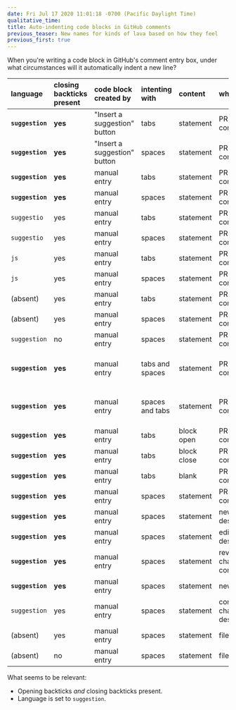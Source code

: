 ```yaml
---
date: Fri Jul 17 2020 11:01:18 -0700 (Pacific Daylight Time)
qualitative_time: 
title: Auto-indenting code blocks in GitHub comments
previous_teaser: New names for kinds of lava based on how they feel
previous_first: true
---
```

When you're writing a code block in GitHub's comment entry box, under what circumstances will it automatically indent a new line?

| language         | closing backticks present | code block created by        | intenting with  | content     | where                      | auto indent                          |
|:-----------------|:--------------------------|:-----------------------------|:----------------|:------------|:---------------------------|:-------------------------------------|
| **`suggestion`** | **yes**                   | "Insert a suggestion" button | tabs            | statement   | PR line comment            | **yes**                              |
| **`suggestion`** | **yes**                   | "Insert a suggestion" button | spaces          | statement   | PR line comment            | **yes**                              |
| **`suggestion`** | **yes**                   | manual entry                 | tabs            | statement   | PR line comment            | **yes**                              |
| **`suggestion`** | **yes**                   | manual entry                 | spaces          | statement   | PR line comment            | **yes**                              |
| `suggestio`      | yes                       | manual entry                 | tabs            | statement   | PR line comment            | no                                   |
| `suggestio`      | yes                       | manual entry                 | spaces          | statement   | PR line comment            | no                                   |
| `js`             | yes                       | manual entry                 | tabs            | statement   | PR line comment            | no                                   |
| `js`             | yes                       | manual entry                 | spaces          | statement   | PR line comment            | no                                   |
| (absent)         | yes                       | manual entry                 | tabs            | statement   | PR line comment            | no                                   |
| (absent)         | yes                       | manual entry                 | spaces          | statement   | PR line comment            | no                                   |
| `suggestion`     | no                        | manual entry                 | spaces          | statement   | PR line comment            | no                                   |
| **`suggestion`** | **yes**                   | manual entry                 | tabs and spaces | statement   | PR line comment            | **yes**, same sequence of whitespace |
| **`suggestion`** | **yes**                   | manual entry                 | spaces and tabs | statement   | PR line comment            | **yes**, same sequence of whitespace |
| **`suggestion`** | **yes**                   | manual entry                 | tabs            | block open  | PR line comment            | **yes**, same level                  |
| **`suggestion`** | **yes**                   | manual entry                 | tabs            | block close | PR line comment            | **yes**, same level                  |
| **`suggestion`** | **yes**                   | manual entry                 | tabs            | blank       | PR line comment            | **yes**, same level                  |
| **`suggestion`** | **yes**                   | manual entry                 | spaces          | statement   | PR comment                 | **yes**                              |
| **`suggestion`** | **yes**                   | manual entry                 | spaces          | statement   | new PR description         | **yes**                              |
| **`suggestion`** | **yes**                   | manual entry                 | spaces          | statement   | edit PR description        | **yes**                              |
| **`suggestion`** | **yes**                   | manual entry                 | spaces          | statement   | review changes comment     | **yes**                              |
| **`suggestion`** | **yes**                   | manual entry                 | spaces          | statement   | new issue                  | **yes**                              |
| `suggestion`     | yes                       | manual entry                 | spaces          | statement   | commit changes description | no---why not?                        |
| (absent)         | yes                       | manual entry                 | spaces          | statement   | file editor                | yes                                  |
| (absent)         | no                        | manual entry                 | spaces          | statement   | file editor                | yes                                  |

What seems to be relevant:

- Opening backticks _and_ closing backticks present.
- Language is set to `suggestion`.
